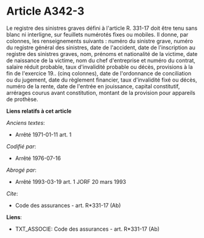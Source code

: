 # Article A342-3

Le registre des sinistres graves défini à l'article R. 331-17 doit être tenu sans blanc ni interligne, sur feuillets
numérotés fixes ou mobiles. Il donne, par colonnes, les renseignements suivants : numéro du sinistre grave, numéro du
registre général des sinistres, date de l'accident, date de l'inscription au registre des sinistres graves, nom, prénoms et
nationalité de la victime, date de naissance de la victime, nom du chef d'entreprise et numéro du contrat, salaire réduit
probable, taux d'invalidité probable ou décès, provisions à la fin de l'exercice 19.. (cinq colonnes), date de l'ordonnance
de conciliation ou du jugement, date du règlement financier, taux d'invalidité fixé ou décès, numéro de la rente, date de
l'entrée en jouissance, capital constitutif, arrérages courus avant constitution, montant de la provision pour appareils de
prothèse.

**Liens relatifs à cet article**

_Anciens textes_:

  - Arrêté 1971-01-11 art. 1

_Codifié par_:

  - Arrêté 1976-07-16

_Abrogé par_:

  - Arrêté 1993-03-19 art. 1 JORF 20 mars 1993

_Cite_:

  - Code des assurances - art. R*331-17 (Ab)

**Liens**:

  - TXT_ASSOCIE: Code des assurances - art. R*331-17 (Ab)

